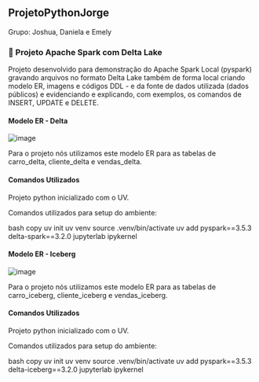 
## ProjetoPythonJorge
Grupo: Joshua, Daniela e Emely

### 📂 Projeto Apache Spark com Delta Lake
Projeto desenvolvido para demonstração do Apache Spark Local (pyspark) gravando arquivos no formato Delta Lake também de forma local criando modelo ER, imagens e códigos DDL - e da fonte de dados utilizada (dados públicos) e evidenciando e explicando, 
com exemplos, os comandos de INSERT, UPDATE e DELETE.

####  Modelo ER - Delta

![image](https://github.com/user-attachments/assets/4b98ee3d-5d8c-4b24-b5ad-2a157668a7c9)

Para o projeto nós utilizamos este modelo ER para as tabelas de carro_delta, cliente_delta e vendas_delta.

#### Comandos Utilizados

Projeto python inicializado com o UV.

Comandos utilizados para setup do ambiente:

bash copy
uv init
uv venv
source .venv/bin/activate
uv add pyspark==3.5.3 delta-spark==3.2.0 jupyterlab ipykernel

####  Modelo ER - Iceberg

![image](https://github.com/user-attachments/assets/273b273a-1f55-424c-81b4-b1c9720504eb)

Para o projeto nós utilizamos este modelo ER para as tabelas de carro_iceberg, cliente_iceberg e vendas_iceberg.

#### Comandos Utilizados

Projeto python inicializado com o UV.

Comandos utilizados para setup do ambiente:

bash copy
uv init
uv venv
source .venv/bin/activate
uv add pyspark==3.5.3 delta-iceberg==3.2.0 jupyterlab ipykernel

